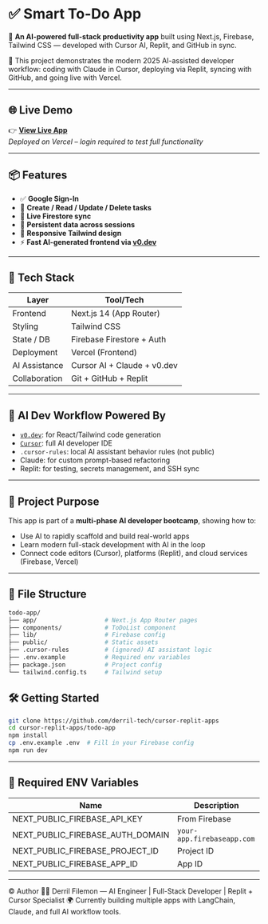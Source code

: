 # ✅ Smart To-Do App

🎯 **An AI-powered full-stack productivity app** built using Next.js, Firebase, Tailwind CSS — developed with Cursor AI, Replit, and GitHub in sync.

🧠 This project demonstrates the modern 2025 AI-assisted developer workflow: coding with Claude in Cursor, deploying via Replit, syncing with GitHub, and going live with Vercel.

---

## 🌐 Live Demo

👉 [**View Live App**](https://cursor-replit-apps.vercel.app/)  
_Deployed on Vercel – login required to test full functionality_

---

## 📦 Features

- ✅ **Google Sign-In**
- 📄 **Create / Read / Update / Delete tasks**
- 🔄 **Live Firestore sync**
- 💾 **Persistent data across sessions**
- 📱 **Responsive Tailwind design**
- ⚡ **Fast AI-generated frontend via [v0.dev](https://v0.dev)**

---

## 🚀 Tech Stack

| Layer          | Tool/Tech                           |
|----------------|-------------------------------------|
| Frontend       | Next.js 14 (App Router)             |
| Styling        | Tailwind CSS                        |
| State / DB     | Firebase Firestore + Auth           |
| Deployment     | Vercel (Frontend)                   |
| AI Assistance  | Cursor AI + Claude + v0.dev         |
| Collaboration  | Git + GitHub + Replit               |

---

## 🤖 AI Dev Workflow Powered By

- [`v0.dev`](https://v0.dev): for React/Tailwind code generation
- [`Cursor`](https://www.cursor.sh): full AI developer IDE
- `.cursor-rules`: local AI assistant behavior rules (not public)
- Claude: for custom prompt-based refactoring
- Replit: for testing, secrets management, and SSH sync

---

## 🧠 Project Purpose

This app is part of a **multi-phase AI developer bootcamp**, showing how to:

- Use AI to rapidly scaffold and build real-world apps
- Learn modern full-stack development with AI in the loop
- Connect code editors (Cursor), platforms (Replit), and cloud services (Firebase, Vercel)

---

## 📁 File Structure

```bash
todo-app/
├── app/                   # Next.js App Router pages
├── components/            # ToDoList component
├── lib/                   # Firebase config
├── public/                # Static assets
├── .cursor-rules          # (ignored) AI assistant logic
├── .env.example           # Required env variables
├── package.json           # Project config
└── tailwind.config.ts     # Tailwind setup

```
## 🛠️ Getting Started

```bash
git clone https://github.com/derril-tech/cursor-replit-apps
cd cursor-replit-apps/todo-app
npm install
cp .env.example .env  # Fill in your Firebase config
npm run dev

```
---

## 🔐 Required ENV Variables

| Name                                 | Description                |
| ------------------------------------ | -------------------------- |
| NEXT\_PUBLIC\_FIREBASE\_API\_KEY     | From Firebase              |
| NEXT\_PUBLIC\_FIREBASE\_AUTH\_DOMAIN | `your-app.firebaseapp.com` |
| NEXT\_PUBLIC\_FIREBASE\_PROJECT\_ID  | Project ID                 |
| NEXT\_PUBLIC\_FIREBASE\_APP\_ID      | App ID                     |

---

©️ Author
🧑‍💻 Derril Filemon — AI Engineer | Full-Stack Developer | Replit + Cursor Specialist
🌍 Currently building multiple apps with LangChain, Claude, and full AI workflow tools.
